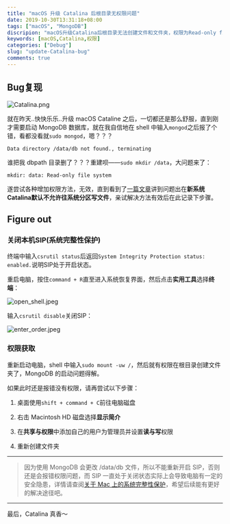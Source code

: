 ```yaml
---
title: "macOS 升级 Catalina 后根目录无权限问题"
date: 2019-10-30T13:31:18+08:00
tags: ["macOS", "MongoDB"]
discripion: "macOS升级Catalina后根目录无法创建文件和文件夹，权限为Read-only file system。"
keywords: [macOS,Catalina,权限]
categories: ["Debug"]
slug: "update-Catalina-bug"
comments: true
---
```

## Bug复现
![Catalina.png](http://blog.xuezenghui.com/cataline_bug/cataline.png "Catalina")

就在昨天..快快乐乐..升级 macOS Cataline 之后，一切都还是那么舒服，直到刚才需要启动 MongoDB 数据库，就在我自信地在 shell 中输入`mongod`之后报了个错，看都没看就`sudo mongod`，嗯？？？

```
Data directory /data/db not found., terminating
```
谁把我 dbpath 目录删了？？？重建呗——`sudo mkdir /data`，大问题来了：
```
mkdir: data: Read-only file system
```
遂尝试各种增加权限方法，无效，直到看到了[一篇文章](https://www.v2ex.com/t/605198?p=1)讲到问题出在**新系统Catalina默认不允许往系统分区写文件**，亲试解决方法有效后在此记录下步骤。
## Figure out
### 关闭本机SIP(系统完整性保护)
终端中输入`csrutil status`后返回`System Integrity Protection status: enabled.`说明SIP处于开启状态。


重启电脑，按住`command + R`直至进入系统恢复界面，然后点击**实用工具**选择**终端**：

![open_shell.jpeg](http://blog.xuezenghui.com/cataline_bug/open_shell.jpeg "打开终端")

输入`csrutil disable`关闭SIP：


![enter_order.jpeg](http://blog.xuezenghui.com/cataline_bug/enter_order.jpeg "打开终端")

### 权限获取
重新启动电脑，shell 中输入`sudo mount -uw /`，然后就有权限在根目录创建文件夹了，MongoDB 的启动问题得解。


如果此时还是报错没有权限，请再尝试以下步骤：
    
1. 桌面使用`shift + command + C`前往电脑磁盘
    
2. 右击 Macintosh HD 磁盘选择**显示简介**
    
3. 在**共享与权限**中添加自己的用户为管理员并设置**读与写**权限
    
4. 重新创建文件夹

***

> 因为使用 MongoDB 会更改 /data/db 文件，所以不能重新开启 SIP，否则还是会报错权限问题，而 SIP 一直处于关闭状态实际上会导致电脑有一定的安全隐患，详情请查阅[关于 Mac 上的系统完整性保护](https://support.apple.com/zh-cn/HT204899)，希望后续能有更好的解决途径吧。

***

最后，Catalina 真香～